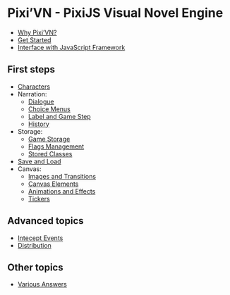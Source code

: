 # Pixi’VN - PixiJS Visual Novel Engine

* [Why Pixi’VN?](/start/why)
* [Get Started](/start/getting-started)
* [Interface with JavaScript Framework](/start/interface)

## First steps

* [Characters](/start/character)
* Narration:
  * [Dialogue](/start/dialogue)
  * [Choice Menus](/start/choices)
  * [Label and Game Step](/start/labels)
  * [History](/start/history)
* Storage:
  * [Game Storage](/start/storage)
  * [Flags Management](/start/flags)
  * [Stored Classes](/start/stored-classes)
* [Save and Load](/start/save)
* Canvas:
  * [Images and Transitions](/start/images)
  * [Canvas Elements](/start/canvas-elements)
  * [Animations and Effects](/start/animations-effects)
  * [Tickers](/start/tickers)

## Advanced topics

* [Intecept Events](/advanced/intercept-events)
* [Distribution](/advanced/distribution)

## Other topics

* [Various Answers](/other/various-answers)
